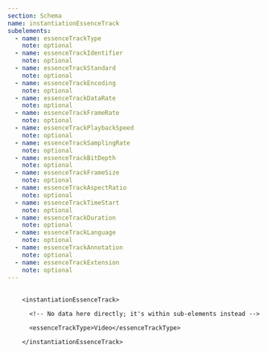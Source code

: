 ```yaml
---
section: Schema
name: instantiationEssenceTrack
subelements:
  - name: essenceTrackType
    note: optional
  - name: essenceTrackIdentifier
    note: optional    
  - name: essenceTrackStandard
    note: optional
  - name: essenceTrackEncoding
    note: optional
  - name: essenceTrackDataRate
    note: optional
  - name: essenceTrackFrameRate
    note: optional
  - name: essenceTrackPlaybackSpeed
    note: optional
  - name: essenceTrackSamplingRate
    note: optional
  - name: essenceTrackBitDepth
    note: optional
  - name: essenceTrackFrameSize
    note: optional
  - name: essenceTrackAspectRatio
    note: optional
  - name: essenceTrackTimeStart
    note: optional
  - name: essenceTrackDuration
    note: optional
  - name: essenceTrackLanguage
    note: optional
  - name: essenceTrackAnnotation
    note: optional
  - name: essenceTrackExtension
    note: optional
---
```


<pre>
  <code>
    &lt;instantiationEssenceTrack&gt;<br>
      &lt;!-- No data here directly; it's within sub-elements instead --&gt;<br>
      &lt;essenceTrackType&gt;Video&lt;/essenceTrackType&gt;<br>
    &lt;/instantiationEssenceTrack&gt;<br>
  </code>
</pre>
